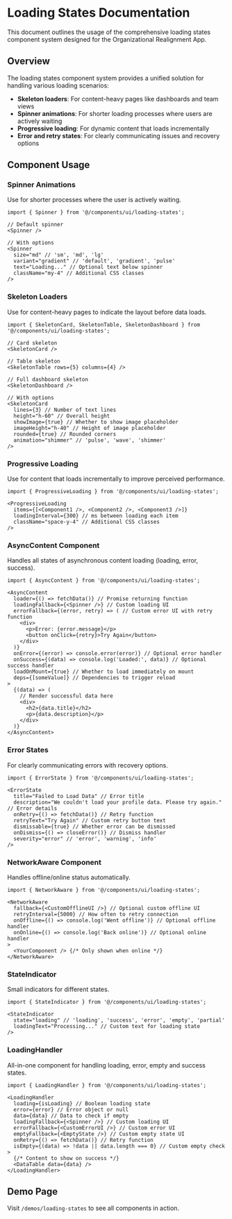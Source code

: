 # Loading States Documentation

This document outlines the usage of the comprehensive loading states component system designed for the Organizational Realignment App.

## Overview

The loading states component system provides a unified solution for handling various loading scenarios:

- **Skeleton loaders**: For content-heavy pages like dashboards and team views
- **Spinner animations**: For shorter loading processes where users are actively waiting
- **Progressive loading**: For dynamic content that loads incrementally
- **Error and retry states**: For clearly communicating issues and recovery options

## Component Usage

### Spinner Animations

Use for shorter processes where the user is actively waiting.

```tsx
import { Spinner } from '@/components/ui/loading-states';

// Default spinner
<Spinner />

// With options
<Spinner 
  size="md" // 'sm', 'md', 'lg'
  variant="gradient" // 'default', 'gradient', 'pulse'
  text="Loading..." // Optional text below spinner
  className="my-4" // Additional CSS classes
/>
```

### Skeleton Loaders

Use for content-heavy pages to indicate the layout before data loads.

```tsx
import { SkeletonCard, SkeletonTable, SkeletonDashboard } from '@/components/ui/loading-states';

// Card skeleton
<SkeletonCard />

// Table skeleton
<SkeletonTable rows={5} columns={4} />

// Full dashboard skeleton
<SkeletonDashboard />

// With options
<SkeletonCard
  lines={3} // Number of text lines
  height="h-60" // Overall height
  showImage={true} // Whether to show image placeholder
  imageHeight="h-40" // Height of image placeholder
  rounded={true} // Rounded corners
  animation="shimmer" // 'pulse', 'wave', 'shimmer'
/>
```

### Progressive Loading

Use for content that loads incrementally to improve perceived performance.

```tsx
import { ProgressiveLoading } from '@/components/ui/loading-states';

<ProgressiveLoading
  items={[<Component1 />, <Component2 />, <Component3 />]}
  loadingInterval={300} // ms between loading each item
  className="space-y-4" // Additional CSS classes
/>
```

### AsyncContent Component

Handles all states of asynchronous content loading (loading, error, success).

```tsx
import { AsyncContent } from '@/components/ui/loading-states';

<AsyncContent
  loader={() => fetchData()} // Promise returning function
  loadingFallback={<Spinner />} // Custom loading UI
  errorFallback={(error, retry) => ( // Custom error UI with retry function
    <div>
      <p>Error: {error.message}</p>
      <button onClick={retry}>Try Again</button>
    </div>
  )}
  onError={(error) => console.error(error)} // Optional error handler
  onSuccess={(data) => console.log('Loaded:', data)} // Optional success handler
  loadOnMount={true} // Whether to load immediately on mount
  deps={[someValue]} // Dependencies to trigger reload
>
  {(data) => (
    // Render successful data here
    <div>
      <h2>{data.title}</h2>
      <p>{data.description}</p>
    </div>
  )}
</AsyncContent>
```

### Error States

For clearly communicating errors with recovery options.

```tsx
import { ErrorState } from '@/components/ui/loading-states';

<ErrorState
  title="Failed to Load Data" // Error title
  description="We couldn't load your profile data. Please try again." // Error details
  onRetry={() => fetchData()} // Retry function
  retryText="Try Again" // Custom retry button text
  dismissable={true} // Whether error can be dismissed
  onDismiss={() => closeError()} // Dismiss handler
  severity="error" // 'error', 'warning', 'info'
/>
```

### NetworkAware Component

Handles offline/online status automatically.

```tsx
import { NetworkAware } from '@/components/ui/loading-states';

<NetworkAware
  fallback={<CustomOfflineUI />} // Optional custom offline UI
  retryInterval={5000} // How often to retry connection
  onOffline={() => console.log('Went offline')} // Optional offline handler
  onOnline={() => console.log('Back online')} // Optional online handler
>
  <YourComponent /> {/* Only shown when online */}
</NetworkAware>
```

### StateIndicator

Small indicators for different states.

```tsx
import { StateIndicator } from '@/components/ui/loading-states';

<StateIndicator
  state="loading" // 'loading', 'success', 'error', 'empty', 'partial'
  loadingText="Processing..." // Custom text for loading state
/>
```

### LoadingHandler

All-in-one component for handling loading, error, empty and success states.

```tsx
import { LoadingHandler } from '@/components/ui/loading-states';

<LoadingHandler
  loading={isLoading} // Boolean loading state
  error={error} // Error object or null
  data={data} // Data to check if empty
  loadingFallback={<Spinner />} // Custom loading UI
  errorFallback={<CustomErrorUI />} // Custom error UI
  emptyFallback={<EmptyState />} // Custom empty state UI
  onRetry={() => fetchData()} // Retry function
  isEmpty={(data) => !data || data.length === 0} // Custom empty check
>
  {/* Content to show on success */}
  <DataTable data={data} />
</LoadingHandler>
```

## Demo Page

Visit `/demos/loading-states` to see all components in action.
